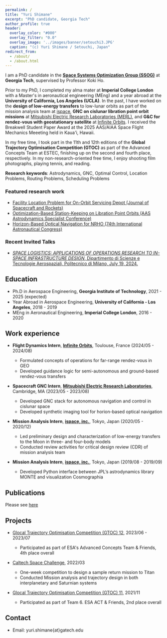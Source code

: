 ```yaml
---
permalink: /
title: "Yuri Shimane"
excerpt: "PhD candidate, Georgia Tech"
author_profile: true
header:
  overlay_color: "#000"
  overlay_filter: "0.0"
  overlay_image: '../images/banner/setouchi3.JPG'
  caption: "(c) Yuri Shimane / Setouchi, Japan"
redirect_from: 
  - /about/
  - /about.html
---
```


I am a PhD candidate in the [**Space Systems Optimization Group (SSOG)**](https://ssog.ae.gatech.edu/) at **Georgia Tech**, supervised by Professor Koki Ho. 

<!-- The overarching theme of my research interest is **decision-making** - this includes:

1. ***strategic decisions*** for designing in-space infrastructures or designing space missions and multi-mission campaigns, and
2. ***operational decisions*** for operating spacecraft (or fleet of spacecraft) to perform its mission, autonomously or semi-autonomously. 

In effect, my research lies at the intersection of Space Logistics, Astrodynamics, and Guidance, Navigation & Control (GNC). 


<p align="center">
  <img src="../images/DecisionMaking.png" width="850" title="galt_manifold">
</p> -->

Prior to my PhD, I completed my alma mater at **Imperial College London** with a Master's in aeronautical engineering (MEng) and a year abroad at the **University of California, Los Angeles (UCLA)**. 
In the past, I have worked on the **design of low-energy transfers** to low-lunar orbits as part of the mission analysis team at [ispace](https://ispace-inc.com/), **GNC on cislunar libration point orbit missions** at [Mitsubishi Electric Research Laboratories (MERL)](https://www.merl.com/), and **G&C for rendez-vous with geostationary satellite** at [Infinite Orbits](https://www.infiniteorbits.io/). 
I received the Breakwell Student Paper Award at the 2025 AAS/AIAA Space Flight Mechanics Meeeting held in Kaua'i, Hawaii. 

In my free time, I took part in the 11th and 12th editions of the **Global Trajectory Optimisation Competition (GTOC)** as part of the Advanced Concepts Team at ESTEC, finishing up on the second and fourth place, respectively.
In my non-research-oriented free time, I enjoy shooting film photographs, playing tennis, and reading. 

**Research keywords**: Astrodynamics, GNC, Optimal Control, Location Problems, Routing Problems, Scheduling Problems

### Featured research work

- [Facility Location Problem for On-Orbit Servicing Depot (Journal of Spacecraft and Rockets)](https://arc.aiaa.org/doi/full/10.2514/1.A35691)
- [Optimization-Based Station-Keeping on Libration Point Orbits (AAS Astrodynamics Specialist Conference)](https://www.merl.com/publications/docs/TR2024-109.pdf)
- [Horizon-Based Optical Navigation for NRHO (74th International Astronautical Congress)](https://www.merl.com/publications/docs/TR2023-128.pdf)


### Recent Invited Talks

- [*SPACE LOGISTICS: APPLICATIONS OF OPERATIONS RESEARCH TO IN-SPACE INFRASTRUCTURE DESIGN*, Dipartimento di Scienze e Tecnologie Aerospaziali, Politecnico di Milano, July 19, 2024.](https://www.aero.polimi.it/en/magazine/space-logistics:-applications-of-operations-research-to-in-space-infrastructure-design) 


## Education

* Ph.D in Aerospace Engineering, **Georgia Institute of Technology**, 2021 - 2025 (expected)
* Year Abroad in Aerospace Engineering, **University of California - Los Angeles**, 2018 - 2019
* MEng in Aeronautical Engineering, **Imperial College London**, 2016 - 2020

## Work experience

* **Flight Dynamics Intern**, [**Infinite Orbits**](https://www.infiniteorbits.io/), Toulouse, France (2024/05 - 2024/08)
  * Formulated concepts of operations for far-range rendez-vous in GEO
  * Developed guidance logic for semi-autonomous and ground-based rendez-vous transfers

* **Spacecraft GNC Intern**, [**Mitsubishi Electric Research Laboratories**](https://www.merl.com/), Cambridge, MA (2023/05 - 2023/08)
  * Developed GNC stack for autonomous navigation and control in cislunar space
  * Developed synthetic imaging tool for horion-based optical navigation

* **Mission Analysis Intern**, [**ispace, inc.**](https://ispace-inc.com/), Tokyo, Japan (2020/05 - 2020/12)
  * Led preliminary design and characterization of low-energy transfers to the Moon in three- and four-body models
  * Conducted review activities for critical design review (CDR) of mission analysis team

* **Mission Analysis Intern**, [**ispace, inc.**](https://ispace-inc.com/), Tokyo, Japan (2019/08 - 2019/09)
  * Developed Python interface between JPL’s astrodynamics library MONTE and visualization Cosmographia


## Publications

Please see [here](/publications/)

## Projects

* [Glocal Trajectory Optimisation Competition (GTOC) 12](https://gtoc12.tsinghua.edu.cn/), 2023/06 - 2023/07
  * Participated as part of ESA's Advanced Concepts Team & Friends, 4th place overall

* [Caltech Space Challenge](https://www.spacechallenge.caltech.edu/description), 2022/03
  * One-week competition to design a sample return mission to Titan
  * Conducted Mission analysis and trajectory design in both interplanetary and Saturnian systems

* [Glocal Trajectory Optimisation Competition (GTOC) 11](https://gtoc11.nudt.edu.cn/GTOC?page=home), 2021/11
  * Participated as part of Team 6. ESA ACT & Friends, 2nd place overall


## Contact

- Email: yuri.shimane{at}gatech.edu
